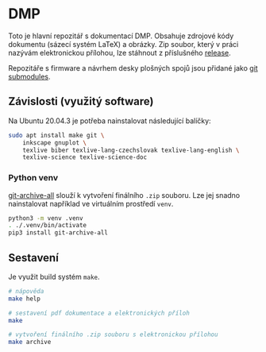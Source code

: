 # DMP
Toto je hlavní repozitář s dokumentací DMP. Obsahuje zdrojové kódy
dokumentu (sázecí systém LaTeX) a obrázky. Zip soubor, který v práci nazývám
elektronickou přílohou, lze stáhnout  z příslušného
[release](https://gitlab.spseplzen.cz/studentske-projekty/maturitni-prace-21-22-elektro/4o/haj-man/budik/-/releases).

Repozitáře s firmware a návrhem desky plošných spojů jsou přidané jako
[git submodules](https://git-scm.com/book/en/v2/Git-Tools-Submodules).

## Závislosti (využitý software)
Na Ubuntu 20.04.3 je potřeba nainstalovat následující balíčky:
```sh
sudo apt install make git \
    inkscape gnuplot \
    texlive biber texlive-lang-czechslovak texlive-lang-english \
    texlive-science texlive-science-doc
```

### Python venv
[git-archive-all](https://github.com/Kentzo/git-archive-all) slouží
k vytvoření finálního `.zip` souboru. Lze jej snadno nainstalovat například ve
virtuálním prostředí `venv`.
```sh
python3 -m venv .venv
. ./.venv/bin/activate
pip3 install git-archive-all
```

## Sestavení
Je využit build systém `make`.
```sh
# nápověda
make help

# sestavení pdf dokumentace a elektronických příloh
make

# vytvoření finálního .zip souboru s elektronickou přílohou
make archive
```
